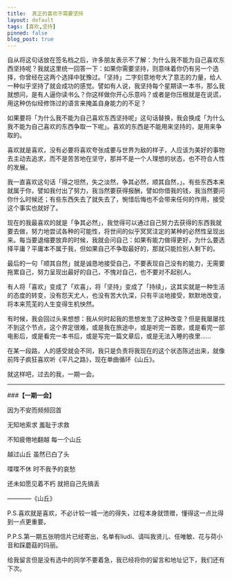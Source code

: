 ```yaml
---
title:  真正的喜欢不需要坚持
layout: default
tags: [喜欢,坚持]
pinned: false
blog_post: true
---
```


自从将这句话放在签名档之后，许多朋友表示不了解：为什么我不能为自己喜欢东西坚持呢？我就这里统一回答一下：如果你需要坚持，则意味着你仍有另一个选择，你曾经在这两个选择中犹豫过。「坚持」二字刻意地夸大了意志的力量，给人一种似乎坚持了就会成功的感觉。譬如有人说，我坚持每个星期读一本书，那么我就想问，是有人逼你读书么？你这样做你开心乐意吗？或者是你压根就是在说谎，用这种仿似经修饰过的语言来掩盖自身能力的不足？

如果要将「为什么我不能为自己喜欢东西坚持呢」这句话替换，我会换成「为什么我不能为自己喜欢的东西争取一下呢」。喜欢的东西是不能用来坚持的，是用来争取的。

喜欢就是喜欢，没有必要将喜欢夸张成要与世界为敌的样子，人应该为美好的事物去主动去追求，而不是苦苦地在坚守，那并不是一个人理想的状态，也不符合人性的发展。

我一直喜欢这句话「得之坦然，失之淡然，争其必然，顺其自然，」。有些东西本来就属于你，譬如我付出了努力，我当然要获得报酬，譬如你借我的钱，我当然要问你什么时候还；有些东西失去了就失去了，惋惜后悔也不会带来任何的作用，接受这个事实也就好了。

现在的我最喜欢的就是「争其必然」，我觉得可以通过自己努力去获得的东西我就要去做，努力地尝试各种的可能性，将世间的似乎冥冥注定的某种的必然性呈现出来。每当要退缩要放弃的时候，我就会问自己：如果有能力做得更好，为什么要选择平庸？平庸本不属于我，但如果自己不争取最好的，那就只能捡别人剩下的。

最后的一句「顺其自然」就是诚恳地接受自己，不要表现自己没有的能力，无需要拖累自己，努力呈现出最好的自己，不愧对自己，也不要对不起别人。

有人将「喜欢」变成了「欢喜」，将「坚持」变成了「持续」，这其实就是一种生活的态度的转变，没有怨天尤人，也没有苦大仇深，只有平淡地接受，默默地改变，将本来荒芜的人生变得生机怏然。

有时候，我会回过头来想想：我从何时起我的思想发生了这种改变？但是我屡屡找不到这个节点，这个界定很难，或是我在旅途中，或是听完一首歌，或是看完一部电影后，或是看完一本书后，或是写完一篇文章后，或是无法入睡的夜里……

在某一段路，人的感受就会不同，我只是负责将我现在的这个状态陈述出来，就像前阵子疯狂喜欢听《平凡之路》，现在单曲循环《山丘》。

就这样吧，过去的我，一期一会。

---

###**【一期一会】**

因为不安而频频回首

无知地索求 羞耻于求救

不知疲倦地翻越 每一个山丘

越过山丘 虽然已白了头

喋喋不休 时不我予的哀愁

还未如愿见着不朽 就把自己先搞丢

————《山丘》 

P.S.喜欢就是喜欢，不必计较一城一池的得失，过程本身就馈赠，懂得这一点比得到一点更重要。

P.P.S.第一期五张明信片已经寄出，名单有liudi、请叫我贤儿、任唯敏、花与荷小音和踩蘑菇的玛丽。

给我留言但是没有选中的同学不要着急，我已经将你的留言和地址记下，我们还有下次。

